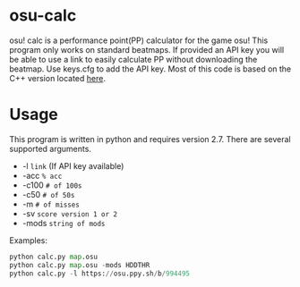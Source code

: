 # osu-calc
osu! calc is a performance point(PP) calculator for the game osu! This program only works on standard beatmaps. If provided an API key you will be able to use a link to easily calculate PP without downloading the beatmap. Use keys.cfg to add the API key. Most of this code is based on the C++ version located [here](https://github.com/Francesco149/oppai).

# Usage

This program is written in python and requires version 2.7. There are several supported arguments.

* -l `link` (If API key available)
* -acc `% acc`
* -c100 `# of 100s`
* -c50 `# of 50s`
* -m `# of misses`
* -sv `score version 1 or 2`
* -mods `string of mods`

Examples:
```python
python calc.py map.osu
python calc.py map.osu -mods HDDTHR
python calc.py -l https://osu.ppy.sh/b/994495
```
